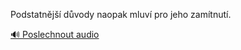 
Podstatnější důvody naopak mluví pro jeho zamítnutí.

[🔊 Poslechnout audio](/data/7-paragraphs/audio/chapter_76/para_002-Podstatnj-dvody-naopak-mluv-pro-jeho-zamtnut.mp3)
